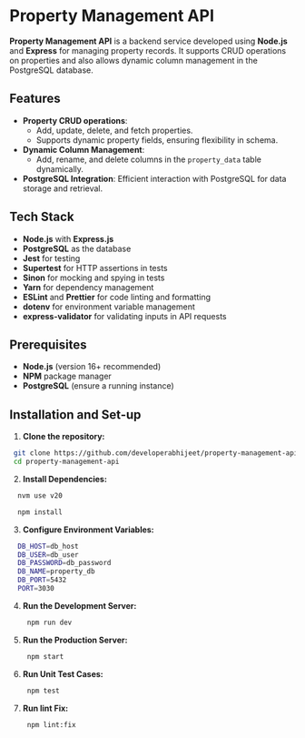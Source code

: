 # Property Management API

**Property Management API** is a backend service developed using **Node.js** and **Express** for managing property records. It supports CRUD operations on properties and also allows dynamic column management in the PostgreSQL database.

## Features

- **Property CRUD operations**:
  - Add, update, delete, and fetch properties.
  - Supports dynamic property fields, ensuring flexibility in schema.
- **Dynamic Column Management**:
  - Add, rename, and delete columns in the `property_data` table dynamically.
- **PostgreSQL Integration**: Efficient interaction with PostgreSQL for data storage and retrieval.

## Tech Stack

- **Node.js** with **Express.js**
- **PostgreSQL** as the database
- **Jest** for testing
- **Supertest** for HTTP assertions in tests
- **Sinon** for mocking and spying in tests
- **Yarn** for dependency management
- **ESLint** and **Prettier** for code linting and formatting
- **dotenv** for environment variable management
- **express-validator** for validating inputs in API requests

## Prerequisites

- **Node.js** (version 16+ recommended)
- **NPM** package manager
- **PostgreSQL** (ensure a running instance)

## Installation and Set-up

1. **Clone the repository:**

  ```bash
   git clone https://github.com/developerabhijeet/property-management-api.git
   cd property-management-api
```

2. **Install Dependencies:**

  ```bash
    nvm use v20
  ```

  ```bash
    npm install
  ```

3. **Configure Environment Variables:**

  ```bash
    DB_HOST=db_host
    DB_USER=db_user
    DB_PASSWORD=db_password
    DB_NAME=property_db
    DB_PORT=5432
    PORT=3030
  ```

4. **Run the Development Server:**

   ```bash
    npm run dev  
   ```

5. **Run the Production Server:**

   ```bash
    npm start
   ```

6. **Run Unit Test Cases:**

   ```bash
    npm test
   ```

7. **Run lint Fix:**

   ```bash
    npm lint:fix
   ```
